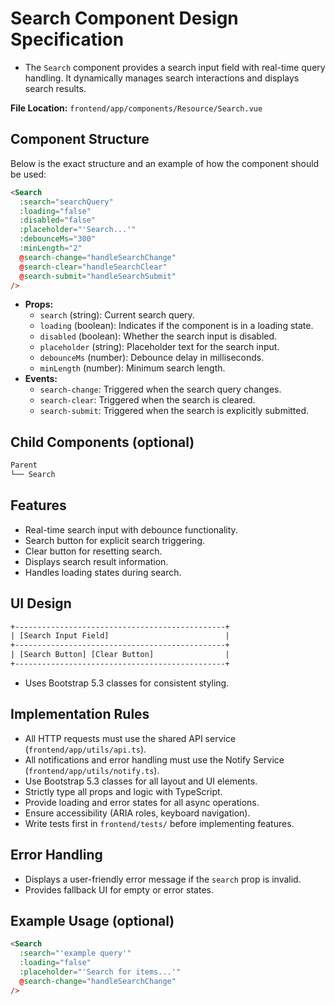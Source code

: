 # Search Component Design Specification

- The `Search` component provides a search input field with real-time query handling. It dynamically manages search interactions and displays search results.

**File Location:** `frontend/app/components/Resource/Search.vue`

## Component Structure

Below is the exact structure and an example of how the component should be used:

```html
<Search
  :search="searchQuery"
  :loading="false"
  :disabled="false"
  :placeholder="'Search...'"
  :debounceMs="300"
  :minLength="2"
  @search-change="handleSearchChange"
  @search-clear="handleSearchClear"
  @search-submit="handleSearchSubmit"
/>
```

- **Props:**
  - `search` (string): Current search query.
  - `loading` (boolean): Indicates if the component is in a loading state.
  - `disabled` (boolean): Whether the search input is disabled.
  - `placeholder` (string): Placeholder text for the search input.
  - `debounceMs` (number): Debounce delay in milliseconds.
  - `minLength` (number): Minimum search length.
- **Events:**
  - `search-change`: Triggered when the search query changes.
  - `search-clear`: Triggered when the search is cleared.
  - `search-submit`: Triggered when the search is explicitly submitted.

## Child Components (optional)

```txt
Parent
└── Search
```

## Features

- Real-time search input with debounce functionality.
- Search button for explicit search triggering.
- Clear button for resetting search.
- Displays search result information.
- Handles loading states during search.

## UI Design

```txt
+-----------------------------------------------+
| [Search Input Field]                          |
+-----------------------------------------------+
| [Search Button] [Clear Button]                |
+-----------------------------------------------+
```

- Uses Bootstrap 5.3 classes for consistent styling.

## Implementation Rules

- All HTTP requests must use the shared API service (`frontend/app/utils/api.ts`).
- All notifications and error handling must use the Notify Service (`frontend/app/utils/notify.ts`).
- Use Bootstrap 5.3 classes for all layout and UI elements.
- Strictly type all props and logic with TypeScript.
- Provide loading and error states for all async operations.
- Ensure accessibility (ARIA roles, keyboard navigation).
- Write tests first in `frontend/tests/` before implementing features.

## Error Handling

- Displays a user-friendly error message if the `search` prop is invalid.
- Provides fallback UI for empty or error states.

## Example Usage (optional)

```html
<Search
  :search="'example query'"
  :loading="false"
  :placeholder="'Search for items...'"
  @search-change="handleSearchChange"
/>
```
